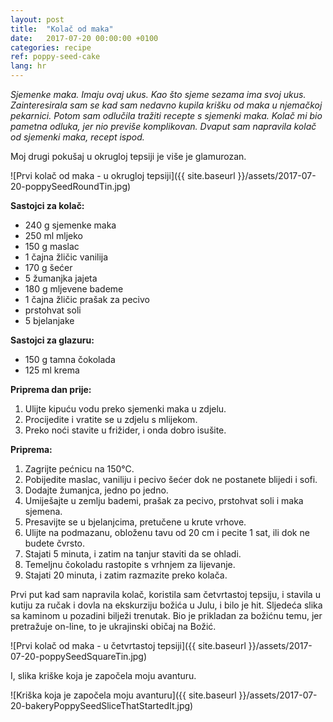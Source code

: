 ```yaml
---
layout: post
title:  "Kolač od maka"
date:   2017-07-20 00:00:00 +0100
categories: recipe
ref: poppy-seed-cake
lang: hr
---
```


*Sjemenke maka. Imaju ovaj ukus. Kao što sjeme sezama ima svoj ukus. Zainteresirala sam se kad sam nedavno kupila krišku od maka u njemačkoj pekarnici. Potom sam odlučila tražiti recepte s sjemenki maka. Kolač mi bio pametna odluka, jer nio previše komplikovan. Dvaput sam napravila kolač od sjemenki maka, recept ispod.*

Moj drugi pokušaj u okrugloj tepsiji je više je glamurozan.

![Prvi kolač od maka - u okrugloj tepsiji]({{ site.baseurl }}/assets/2017-07-20-poppySeedRoundTin.jpg)

**Sastojci za kolač:**
* 240 g sjemenke maka
* 250 ml mljeko
* 150 g maslac
* 1 čajna žličic vanilija
* 170 g šećer
* 5 žumanjka jajeta
* 180 g mljevene bademe
* 1 čajna žličic prašak za pecivo
* prstohvat soli
* 5 bjelanjake

**Sastojci za glazuru:**
* 150 g tamna čokolada
* 125 ml krema

**Priprema dan prije:**
1. Ulijte kipuću vodu preko sjemenki maka u zdjelu.
2. Procijedite i vratite se u zdjelu s mlijekom.
3. Preko noći stavite u frižider, i onda dobro isušite.

**Priprema:**
1. Zagrijte pećnicu na  150°C.
2. Pobijedite maslac, vaniliju i pecivo šećer dok ne postanete blijedi i sofi.
3. Dodajte žumanjca, jedno po jedno.
4. Umiješajte u zemlju bademi, prašak za pecivo, prstohvat soli i maka sjemena.
5. Presavijte se u bjelanjcima, pretučene u krute vrhove.
6. Ulijte na podmazanu, obloženu tavu od 20 cm i pecite 1 sat, ili dok ne budete čvrsto.
7. Stajati 5 minuta, i zatim na tanjur staviti da se ohladi.
8. Temeljnu čokoladu rastopite s vrhnjem za lijevanje.
9. Stajati 20 minuta, i zatim razmazite preko kolača.

Prvi put kad sam napravila kolač, koristila sam četvrtastoj tepsiju, i stavila u kutiju za ručak i dovla na ekskurziju božića u Julu, i bilo je hit. Sljedeća slika sa kaminom u pozadini bilježi trenutak. Bio je prikladan za božićnu temu, jer pretražuje on-line, to je ukrajinski običaj na Božić.

![Prvi kolač od maka - u četvrtastoj tepsiji]({{ site.baseurl }}/assets/2017-07-20-poppySeedSquareTin.jpg)

I, slika kriške koja je započela moju avanturu.

![Kriška koja je započela moju avanturu]({{ site.baseurl }}/assets/2017-07-20-bakeryPoppySeedSliceThatStartedIt.jpg)

